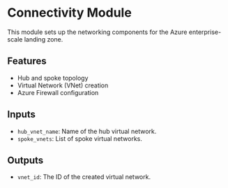 # Connectivity Module

This module sets up the networking components for the Azure enterprise-scale landing zone.

## Features
- Hub and spoke topology
- Virtual Network (VNet) creation
- Azure Firewall configuration

## Inputs
- `hub_vnet_name`: Name of the hub virtual network.
- `spoke_vnets`: List of spoke virtual networks.

## Outputs
- `vnet_id`: The ID of the created virtual network.